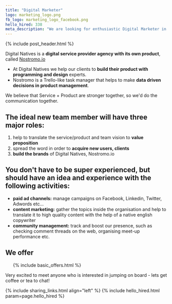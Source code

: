 ```yaml
---
title: "Digital Marketer"
logo: marketing_logo.png
fb_logo: marketing_logo_facebook.png
hello_hired: 338
meta_description: "We are looking for enthusiastic Digital Marketer in Hungary. Experienced senior and talented junior professionals are also welcome."
---
```


{% include post_header.html %}

<div class="text-left">
  <p>
    Digital Natives is a <b>digital service provider agency with its own product</b>,<br/> called <a href="http://nostromo.io" target="_blank">Nostromo.io</a>
  </p>

  <ul>
    <li>At Digital Natives we help our clients to <b>build their product with<br/> programming and design</b> experts.</li>
    <li>Nostromo is a Trello-like task manager that helps to make <b>data driven decisions in product management</b>.</li>
  </ul>

  <p>We believe that Service + Product are stronger together, so we'd do the communication together.</p>

  <h2>The ideal new team member will have three major roles:</h2>
  <ol>
    <li>help to translate the service/product and team vision to <b>value proposition</b></li>
    <li>spread the word in order to <b>acquire new users, clients</b></li>
    <li><b>build the brands</b> of Digital Natives, Nostromo.io</li>
  </ol>

  <h2>You don't have to be super experienced, but should have an idea and experience with the following activities:</h2>
  <ul>
    <li><b>paid ad channels:</b> manage campaigns on Facebook, Linkedin, Twitter, Adwords etc...</li>
    <li><b>content marketing:</b> gather the topics inside the organisation and help to translate it to high quality content with the help of a native english copywriter</li>
    <li><b>community management:</b> track and boost our presence, such as checking comment threads on the web, organising meet-up performance etc.</li>
  </ul>

  <h2>We offer</h2>
  <ul>
    {% include basic_offers.html %}
  </ul>

  <p>Very excited to meet anyone who is interested in jumping on board - lets get coffee or tea to chat!</p>
</div>

{% include sharing_links.html align="left" %}
{% include hello_hired.html param=page.hello_hired %}
